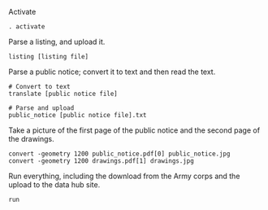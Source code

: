 Activate

    . activate

Parse a listing, and upload it.

    listing [listing file]

Parse a public notice; convert it to text and then read the text.

    # Convert to text
    translate [public notice file]

    # Parse and upload
    public_notice [public notice file].txt

Take a picture of the first page of the public notice and the second page of
the drawings.

    convert -geometry 1200 public_notice.pdf[0] public_notice.jpg
    convert -geometry 1200 drawings.pdf[1] drawings.jpg

Run everything, including the download from the Army corps
and the upload to the data hub site.

    run
